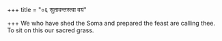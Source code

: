 +++
title = "०६ सुतावन्तस्त्वा वयं"

+++
We who have shed the Soma and prepared the feast are calling thee.  
     To sit on this our sacred grass.